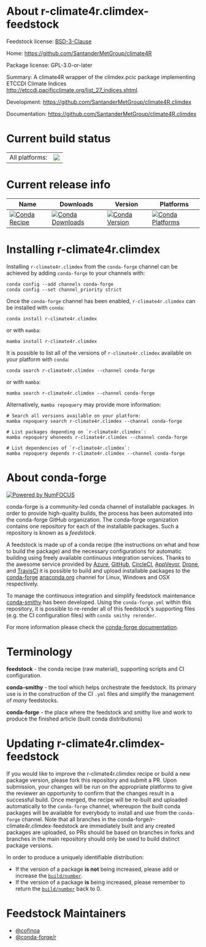 About r-climate4r.climdex-feedstock
===================================

Feedstock license: [BSD-3-Clause](https://github.com/conda-forge/r-climate4r.climdex-feedstock/blob/main/LICENSE.txt)

Home: https://github.com/SantanderMetGroup/climate4R

Package license: GPL-3.0-or-later

Summary: A climate4R wrapper of the climdex.pcic package implementing ETCCDI Climate Indices <http://etccdi.pacificclimate.org/list_27_indices.shtml>.

Development: https://github.com/SantanderMetGroup/climate4R.climdex

Documentation: https://github.com/SantanderMetGroup/climate4R.climdex

Current build status
====================


<table><tr><td>All platforms:</td>
    <td>
      <a href="https://dev.azure.com/conda-forge/feedstock-builds/_build/latest?definitionId=16207&branchName=main">
        <img src="https://dev.azure.com/conda-forge/feedstock-builds/_apis/build/status/r-climate4r.climdex-feedstock?branchName=main">
      </a>
    </td>
  </tr>
</table>

Current release info
====================

| Name | Downloads | Version | Platforms |
| --- | --- | --- | --- |
| [![Conda Recipe](https://img.shields.io/badge/recipe-r--climate4r.climdex-green.svg)](https://anaconda.org/conda-forge/r-climate4r.climdex) | [![Conda Downloads](https://img.shields.io/conda/dn/conda-forge/r-climate4r.climdex.svg)](https://anaconda.org/conda-forge/r-climate4r.climdex) | [![Conda Version](https://img.shields.io/conda/vn/conda-forge/r-climate4r.climdex.svg)](https://anaconda.org/conda-forge/r-climate4r.climdex) | [![Conda Platforms](https://img.shields.io/conda/pn/conda-forge/r-climate4r.climdex.svg)](https://anaconda.org/conda-forge/r-climate4r.climdex) |

Installing r-climate4r.climdex
==============================

Installing `r-climate4r.climdex` from the `conda-forge` channel can be achieved by adding `conda-forge` to your channels with:

```
conda config --add channels conda-forge
conda config --set channel_priority strict
```

Once the `conda-forge` channel has been enabled, `r-climate4r.climdex` can be installed with `conda`:

```
conda install r-climate4r.climdex
```

or with `mamba`:

```
mamba install r-climate4r.climdex
```

It is possible to list all of the versions of `r-climate4r.climdex` available on your platform with `conda`:

```
conda search r-climate4r.climdex --channel conda-forge
```

or with `mamba`:

```
mamba search r-climate4r.climdex --channel conda-forge
```

Alternatively, `mamba repoquery` may provide more information:

```
# Search all versions available on your platform:
mamba repoquery search r-climate4r.climdex --channel conda-forge

# List packages depending on `r-climate4r.climdex`:
mamba repoquery whoneeds r-climate4r.climdex --channel conda-forge

# List dependencies of `r-climate4r.climdex`:
mamba repoquery depends r-climate4r.climdex --channel conda-forge
```


About conda-forge
=================

[![Powered by
NumFOCUS](https://img.shields.io/badge/powered%20by-NumFOCUS-orange.svg?style=flat&colorA=E1523D&colorB=007D8A)](https://numfocus.org)

conda-forge is a community-led conda channel of installable packages.
In order to provide high-quality builds, the process has been automated into the
conda-forge GitHub organization. The conda-forge organization contains one repository
for each of the installable packages. Such a repository is known as a *feedstock*.

A feedstock is made up of a conda recipe (the instructions on what and how to build
the package) and the necessary configurations for automatic building using freely
available continuous integration services. Thanks to the awesome service provided by
[Azure](https://azure.microsoft.com/en-us/services/devops/), [GitHub](https://github.com/),
[CircleCI](https://circleci.com/), [AppVeyor](https://www.appveyor.com/),
[Drone](https://cloud.drone.io/welcome), and [TravisCI](https://travis-ci.com/)
it is possible to build and upload installable packages to the
[conda-forge](https://anaconda.org/conda-forge) [anaconda.org](https://anaconda.org/)
channel for Linux, Windows and OSX respectively.

To manage the continuous integration and simplify feedstock maintenance
[conda-smithy](https://github.com/conda-forge/conda-smithy) has been developed.
Using the ``conda-forge.yml`` within this repository, it is possible to re-render all of
this feedstock's supporting files (e.g. the CI configuration files) with ``conda smithy rerender``.

For more information please check the [conda-forge documentation](https://conda-forge.org/docs/).

Terminology
===========

**feedstock** - the conda recipe (raw material), supporting scripts and CI configuration.

**conda-smithy** - the tool which helps orchestrate the feedstock.
                   Its primary use is in the construction of the CI ``.yml`` files
                   and simplify the management of *many* feedstocks.

**conda-forge** - the place where the feedstock and smithy live and work to
                  produce the finished article (built conda distributions)


Updating r-climate4r.climdex-feedstock
======================================

If you would like to improve the r-climate4r.climdex recipe or build a new
package version, please fork this repository and submit a PR. Upon submission,
your changes will be run on the appropriate platforms to give the reviewer an
opportunity to confirm that the changes result in a successful build. Once
merged, the recipe will be re-built and uploaded automatically to the
`conda-forge` channel, whereupon the built conda packages will be available for
everybody to install and use from the `conda-forge` channel.
Note that all branches in the conda-forge/r-climate4r.climdex-feedstock are
immediately built and any created packages are uploaded, so PRs should be based
on branches in forks and branches in the main repository should only be used to
build distinct package versions.

In order to produce a uniquely identifiable distribution:
 * If the version of a package **is not** being increased, please add or increase
   the [``build/number``](https://docs.conda.io/projects/conda-build/en/latest/resources/define-metadata.html#build-number-and-string).
 * If the version of a package **is** being increased, please remember to return
   the [``build/number``](https://docs.conda.io/projects/conda-build/en/latest/resources/define-metadata.html#build-number-and-string)
   back to 0.

Feedstock Maintainers
=====================

* [@cofinoa](https://github.com/cofinoa/)
* [@conda-forge/r](https://github.com/conda-forge/r/)

